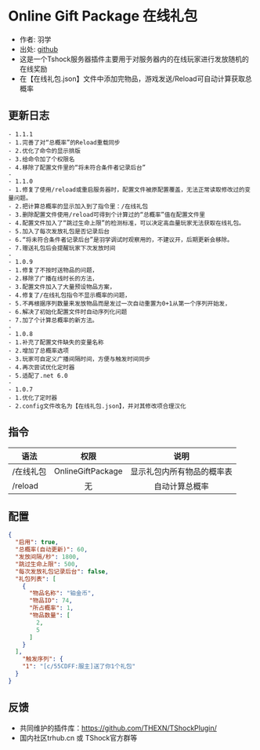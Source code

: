 # Online Gift Package 在线礼包

- 作者: 羽学
- 出处: [github](https://gitee.com/star-night-flower/tshock-gift)
- 这是一个Tshock服务器插件主要用于对服务器内的在线玩家进行发放随机的在线奖励
- 在【在线礼包.json】文件中添加完物品，游戏发送/Reload可自动计算获取总概率
## 更新日志

```
- 1.1.1
- 1.完善了对“总概率”的Reload重载同步
- 2.优化了命令的显示排版
- 3.给命令加了个权限名
- 4.移除了配置文件里的“将未符合条件者记录后台”
-  
- 1.1.0
- 1.修复了使用/reload或重启服务器时，配置文件被原配置覆盖，无法正常读取修改过的变量问题。
- 2.把计算总概率的显示加入到了指令里：/在线礼包
- 3.删除配置文件使用/reload可得到个计算过的“总概率”值在配置文件里
- 4.配置文件加入了“跳过生命上限”的检测标准，可以决定高血量玩家无法获取在线礼包。
- 5.加入了每次发放礼包是否记录后台
- 6.“将未符合条件者记录后台”是羽学调试时观察用的，不建议开，后期更新会移除。
- 7.赠送礼包后会提醒玩家下次发放时间
-  
- 1.0.9
- 1.修复了不按时送物品的问题，  
- 2.移除了广播在线时长的方法，  
- 3.配置文件加入了大量预设物品方案，  
- 4.修复了/在线礼包指令不显示概率的问题，  
- 5.不再根据序列数量来发放物品而是发过一次自动重置为0+1从第一个序列开始发，  
- 6.解决了初始化配置文件时自动序列化问题  
- 7.加了个计算总概率的新方法。  
-  
- 1.0.8  
- 1.补充了配置文件缺失的变量名称  
- 2.增加了总概率选项  
- 3.玩家可自定义广播间隔时间，方便与触发时间同步  
- 4.再次尝试优化定时器
- 5.适配了.net 6.0  
-  
- 1.0.7  
- 1.优化了定时器  
- 2.config文件改名为【在线礼包.json】，并对其修改项合理汉化
```
## 指令

| 语法           |        权限         |   说明   |
| -------------- | :-----------------: | :------: |
| /在线礼包 | OnlineGiftPackage  | 显示礼包内所有物品的概率表 |
| /reload | 无  | 自动计算总概率 |

## 配置

```json
{
  "启用": true,
  "总概率(自动更新)": 60,
  "发放间隔/秒": 1800,
  "跳过生命上限": 500,
  "每次发放礼包记录后台": false,
  "礼包列表": [
    {
      "物品名称": "铂金币",
      "物品ID": 74,
      "所占概率": 1,
      "物品数量": [
        2,
        5
      ]
    }
  ],
    "触发序列": {
    "1": "[c/55CDFF:服主]送了你1个礼包"
  }
}
```
## 反馈
- 共同维护的插件库：https://github.com/THEXN/TShockPlugin/
- 国内社区trhub.cn 或 TShock官方群等